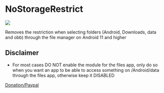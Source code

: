 # NoStorageRestrict

![](https://i.imgur.com/Z7VH0Li.jpg)

Removes the restriction when selecting folders (Android, Downloads, data and obb) through the file manager on Android 11 and higher

## Disclaimer
- For most cases DO NOT enable the module for the files app, only do so when you want an app to be able to access something on /Android/data through the files app, otherwise keep it DISABLED


[Donation/Paypal](https://www.paypal.com/donate/?hosted_button_id=BJAJW4755BXFY)
